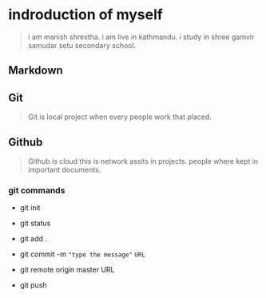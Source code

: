 # indroduction of myself

> i am manish shrestha.
> i am live in kathmandu.
> i study in shree gamvir samudar setu secondary school.

## Markdown

## Git

> Git is local project when every people work that placed.

## Github

> Github is cloud this is network assits in projects. people where kept in important documents.

### git commands

- git init

- git status

- git add .

- git commit -m `"type the message"` `URL`

- git remote origin master  URL

- git push
